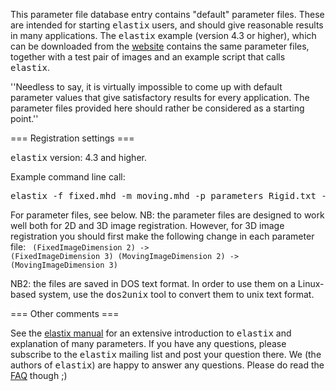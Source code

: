 This parameter file database entry contains "default" parameter files. These are intended for starting <tt>elastix</tt> users, and should give reasonable results in many applications. The <tt>elastix</tt> example (version 4.3 or higher), which can be downloaded from the [website](http://elastix.isi.uu.nl/download.php) contains the same parameter files, together with a test pair of images and an example script that calls <tt>elastix</tt>.

''Needless to say, it is virtually impossible to come up with default parameter values that give satisfactory results for every application. The parameter files provided here should rather be considered as a starting point.''

=== Registration settings ===

<tt>elastix</tt> version: 4.3 and higher.

Example command line call:
<pre>
elastix -f fixed.mhd -m moving.mhd -p parameters_Rigid.txt -p parameters_BSpline.txt -out outputdir
</pre>

For parameter files, see below.
NB: the parameter files are designed to work well both for 2D and 3D image registration. However, for 3D image registration you should first make the following change in each parameter file:
<code>
   (FixedImageDimension 2)   -> (FixedImageDimension 3)
   (MovingImageDimension 2)  -> (MovingImageDimension 3)
</code>

NB2: the files are saved in DOS text format. In order to use them on a Linux-based system, use the <tt>dos2unix</tt> tool to convert them to unix text format.

=== Other comments ===

See the [elastix manual](http://elastix.isi.uu.nl) for an extensive introduction to <tt>elastix</tt> and explanation of many parameters. If you have any questions, please subscribe to the <tt>elastix</tt> mailing list and post your question there. We (the authors of <tt>elastix</tt>) are happy to answer any questions. Please do read the [FAQ](http://elastix.isi.uu.nl/FAQ.php]) though ;)
